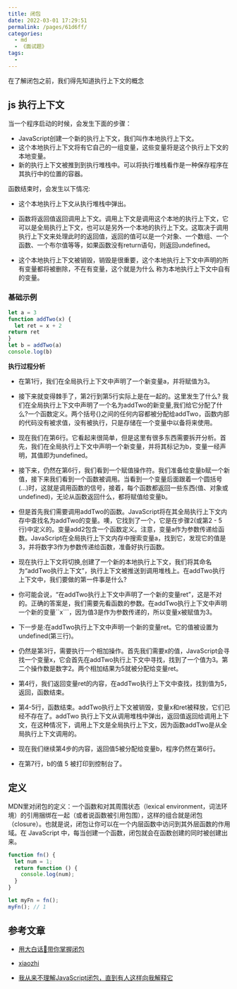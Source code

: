 ```yaml
---
title: 闭包
date: 2022-03-01 17:29:51
permalink: /pages/61d6ff/
categories:
  - md
  - 《面试题》
tags:
  - 
---
```


在了解闭包之前，我们得先知道执行上下文的概念

##  js 执行上下文

当一个程序启动的时候，会发生下面的步骤：

- JavaScript创建一个新的执行上下文，我们叫作本地执行上下文。
- 这个本地执行上下文将有它自己的一组变量，这些变量将是这个执行上下文的本地变量。
- 新的执行上下文被推到到执行堆栈中。可以将执行堆栈看作是一种保存程序在其执行中的位置的容器。

函数结束时，会发生以下情况:

- 这个本地执行上下文从执行堆栈中弹出。


- 函数将返回值返回调用上下文。调用上下文是调用这个本地的执行上下文，它可以是全局执行上下文，也可以是另外一个本地的执行上下文。这取决于调用执行上下文来处理此时的返回值，返回的值可以是一个对象、一个数组、一个函数、一个布尔值等等，如果函数没有return语句，则返回undefined。


- 这个本地执行上下文被销毁，销毁是很重要，这个本地执行上下文中声明的所有变量都将被删除，不在有变量，这个就是为什么 称为本地执行上下文中自有的变量。

### 基础示例

```js
let a = 3
function addTwo(x) {
  let ret = x + 2
return ret
}
let b = addTwo(a)
console.log(b)
```

**执行过程分析**

- 在第1行，我们在全局执行上下文中声明了一个新变量a，并将赋值为3。

- 接下来就变得棘手了，第2行到第5行实际上是在一起的。这里发生了什么? 我们在全局执行上下文中声明了一个名为addTwo的新变量,我们给它分配了什么?一个函数定义。两个括号{}之间的任何内容都被分配给addTwo，函数内部的代码没有被求值，没有被执行，只是存储在一个变量中以备将来使用。


- 现在我们在第6行。它看起来很简单，但是这里有很多东西需要拆开分析。首先，我们在全局执行上下文中声明一个新变量，并将其标记为b，变量一经声明，其值即为undefined。


- 接下来，仍然在第6行，我们看到一个赋值操作符。我们准备给变量b赋一个新值，接下来我们看到一个函数被调用。当看到一个变量后面跟着一个圆括号(…)时，这就是调用函数的信号，接着，每个函数都返回一些东西(值、对象或 undefined)，无论从函数返回什么，都将赋值给变量b。


- 但是首先我们需要调用addTwo的函数。JavaScript将在其全局执行上下文内存中查找名为addTwo的变量。噢，它找到了一个，它是在步骤2(或第2 - 5行)中定义的。变量add2包含一个函数定义。注意，变量a作为参数传递给函数。JavaScript在全局执行上下文内存中搜索变量a，找到它，发现它的值是3，并将数字3作为参数传递给函数，准备好执行函数。


- 现在执行上下文将切换,创建了一个新的本地执行上下文，我们将其命名为“addTwo执行上下文”，执行上下文被推送到调用堆栈上。在addTwo执行上下文中，我们要做的第一件事是什么?


- 你可能会说，“在addTwo执行上下文中声明了一个新的变量ret”，这是不对的。正确的答案是，我们需要先看函数的参数。在addTwo执行上下文中声明一个新的变量``x```，因为值3是作为参数传递的，所以变量x被赋值为3。


- 下一步是:在addTwo执行上下文中声明一个新的变量ret。它的值被设置为 undefined(第三行)。


- 仍然是第3行，需要执行一个相加操作。首先我们需要x的值，JavaScript会寻找一个变量x，它会首先在addTwo执行上下文中寻找，找到了一个值为3。第二个操作数是数字2。两个相加结果为5就被分配给变量ret。


- 第4行，我们返回变量ret的内容，在addTwo执行上下文中查找，找到值为5，返回，函数结束。


- 第4-5行，函数结束。addTwo执行上下文被销毁，变量x和ret被释放，它们已经不存在了。addTwo 执行上下文从调用堆栈中弹出，返回值返回给调用上下文，在这种情况下，调用上下文是全局执行上下文，因为函数addTwo是从全局执行上下文调用的。


- 现在我们继续第4步的内容，返回值5被分配给变量b，程序仍然在第6行。


- 在第7行，b的值 5 被打印到控制台了。



## 定义

MDN里对闭包的定义：一个函数和对其周围状态（lexical environment，词法环境）的引用捆绑在一起（或者说函数被引用包围），这样的组合就是闭包（closure）。也就是说，闭包让你可以在一个内层函数中访问到其外层函数的作用域。在 JavaScript 中，每当创建一个函数，闭包就会在函数创建的同时被创建出来。

```js
function fn() {
  let num = 1;
  return function () {
    console.log(num);
  }  
}

let myFn = fn();
myFn(); // 1
```

## 参考文章

- [用大白话🙌带你掌握闭包](https://juejin.cn/post/7051604174357676062)

- [xiaozhi](https://github.com/qq449245884/xiaozhi)

- [我从来不理解JavaScript闭包，直到有人这样向我解释它](https://juejin.cn/post/6844903858636849159)
